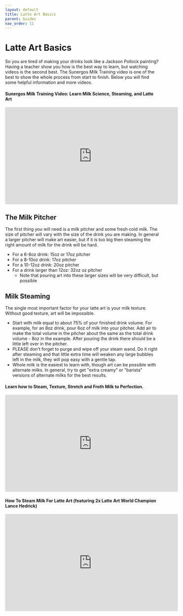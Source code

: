 ```yaml
---
layout: default
title: Latte Art Basics
parent: Guides
nav_order: 11
---
```


# Latte Art Basics

So you are tired of making your drinks look like a Jackson Pollock painting? Having a teacher show you how is the best way to learn, but watching videos is the second best. The Sunergos Milk Training video is one of the best to show the whole process from start to finish. Below you will find some helpful information and more videos.

#### Sunergos Milk Training Video: Learn Milk Science, Steaming, and Latte Art
<iframe width="560" height="315" src="https://www.youtube.com/embed/x5nOFirDRTo" title="YouTube video player" frameborder="0" allow="accelerometer; autoplay; clipboard-write; encrypted--media; gyroscope; picture-in-picture" allowfullscreen></iframe>

## The Milk Pitcher

The first thing you will need is a milk pitcher and some fresh cold milk. The size of pitcher will vary with the size of the drink you are making. In general a larger pitcher will make art easier, but if it is too big then steaming the right amount of milk for the drink will be hard.

* For a 6-8oz drink: 15oz or 17oz pitcher
* For a 8-10oz drink: 17oz pitcher
* For a 10-12oz drink: 20oz pitcher
* For a drink larger than 12oz: 32oz oz pitcher
    * Note that pouring art into these larger sizes will be very difficult, but possible

## Milk Steaming

The single most important factor for your latte art is your milk texture. Without good texture, art will be impossible.
* Start with milk equal to about 75% of your finished drink volume. For example, for an 8oz drink, pour 6oz of milk into your pitcher. Add air to make the total volume in the pitcher about the same as the total drink volume - 8oz in the example. After pouring the drink there should be a little left over in the pitcher.
* PLEASE don't forget to purge and wipe off your steam wand. Do it right after steaming and that little extra time will weaken any large bubbles left in the milk, they will pop easy with a gentle tap.
* Whole milk is the easiest to learn with, though art can be possible with alternate milks. In general, try to get "extra creamy" or "barista" versions of alternate milks for the best results.


#### Learn how to Steam, Texture, Stretch and Froth Milk to Perfection.
<iframe width="560" height="315" src="https://www.youtube.com/embed/VCCcZ619-TM" title="YouTube video player" frameborder="0" allow="accelerometer; autoplay; clipboard-write; encrypted--media; gyroscope; picture-in-picture" allowfullscreen></iframe>

#### How To Steam Milk For Latte Art (featuring 2x Latte Art World Champion Lance Hedrick)
<iframe width="560" height="315" src="https://www.youtube.com/embed/gTC3dJvwgUI?list=PL0BqZlXENXW-5jwJswL0LSSjfIQt8Q_0j" title="YouTube video player" frameborder="0" allow="accelerometer; autoplay; clipboard-write; encrypted--media; gyroscope; picture-in-picture" allowfullscreen></iframe>
